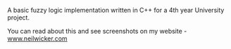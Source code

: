 A basic fuzzy logic implementation written in C++ for a 4th year University project.

You can read about this and see screenshots on my website - www.neilwicker.com
